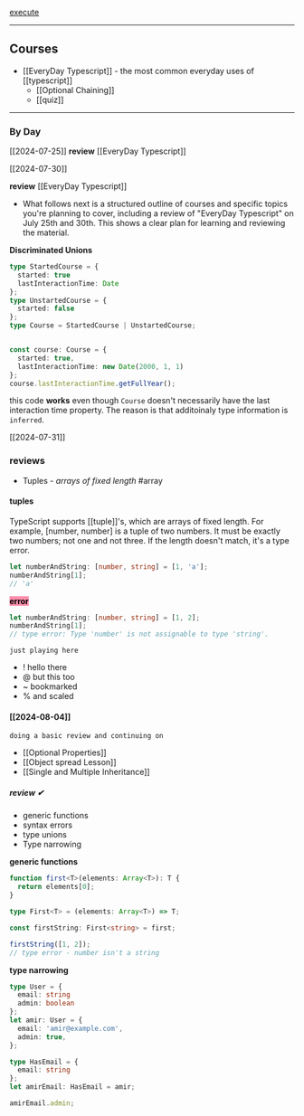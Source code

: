 [execute ](https://www.executeprogram.com/courses)

---
## Courses

- [[EveryDay Typescript]] - the most common everyday uses of [[typescript]]
	* [[Optional Chaining]] 
	* [[quiz]]

---

### By Day

[[2024-07-25]]
**review** [[EveryDay Typescript]]

[[2024-07-30]]

**review** [[EveryDay Typescript]]

- What follows next is a structured outline of courses and specific topics you're planning to cover, including a review of "EveryDay Typescript" on July 25th and 30th. This shows a clear plan for learning and reviewing the material.

**Discriminated Unions**
```typescript
type StartedCourse = {
  started: true
  lastInteractionTime: Date
};
type UnstartedCourse = {
  started: false
};
type Course = StartedCourse | UnstartedCourse;


const course: Course = {
  started: true,
  lastInteractionTime: new Date(2000, 1, 1)
};
course.lastInteractionTime.getFullYear();
```

this code **works** even though `Course` doesn't necessarily have the last interaction time property. The reason is that additoinaly type information is `inferred`.

[[2024-07-31]]
### reviews
- Tuples - *arrays of fixed length* #array
#### tuples
TypeScript supports [[tuple]]'s, which are arrays of fixed length. For example, [number, number] is a tuple of two numbers. It must be exactly two numbers; not one and not three. If the length doesn't match, it's a type error.

```typescript
let numberAndString: [number, string] = [1, 'a'];
numberAndString[1];
// 'a'
```

**<mark style="background: #FF5582A6;">error</mark>**
```typescript
let numberAndString: [number, string] = [1, 2];
numberAndString[1];
// type error: Type 'number' is not assignable to type 'string'.
```

	just playing here
- ! hello there
- @ but this too
- ~ bookmarked
- % and scaled

#### [[2024-08-04]]
	doing a basic review and continuing on

- [[Optional Properties]]
- [[Object spread Lesson]]
- [[Single and Multiple Inheritance]]

##### **review** ✔
- generic functions
- syntax errors
- type unions
- Type narrowing

**generic functions**
```typescript
function first<T>(elements: Array<T>): T {
  return elements[0];
}

type First<T> = (elements: Array<T>) => T;

const firstString: First<string> = first;

firstString([1, 2]);
// type error - number isn't a string
```

**type narrowing**
```typescript
type User = {
  email: string
  admin: boolean
};
let amir: User = {
  email: 'amir@example.com',
  admin: true,
};

type HasEmail = {
  email: string
};
let amirEmail: HasEmail = amir;

amirEmail.admin;
```
